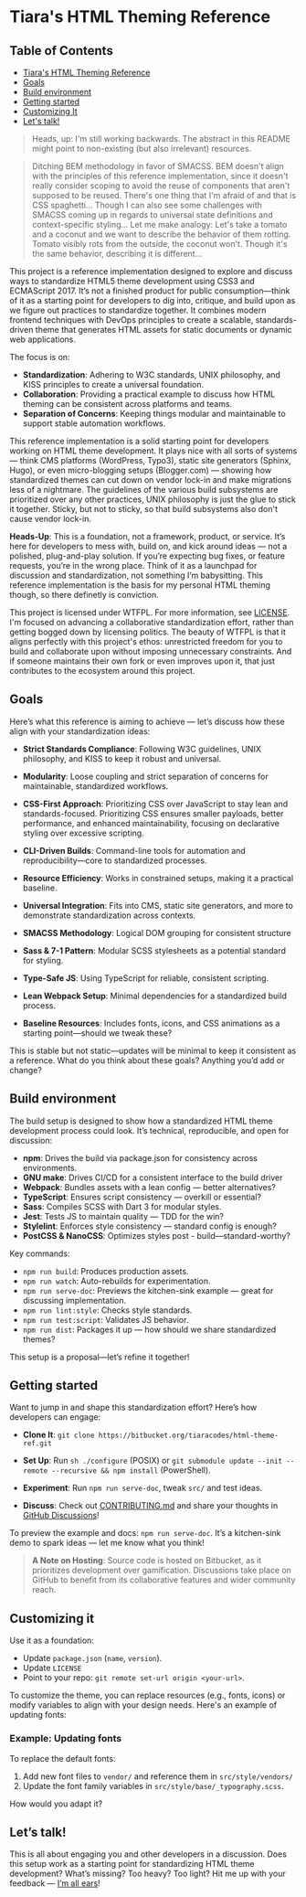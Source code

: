 # Tiara's HTML Theming Reference

## Table of Contents
* [Tiara's HTML Theming Reference](#tiaras-html-theming-reference)
* [Goals](#goals)
* [Build environment](#build-environment)
* [Getting started](#getting-started)
* [Customizing It](#customizing-it)
* [Let's talk!](#lets-talk)

> Heads, up: I'm still working backwards. The abstract in this README might
  point to non-existing (but also irrelevant) resources. 

> Ditching BEM methodology in favor of SMACSS. BEM doesn't align
  with the principles of this reference implementation, since it doesn't really
  consider scoping to avoid the reuse of components that aren't supposed to be
  reused. There's one thing that I'm afraid of and that is CSS spaghetti...
  Though I can also see some challenges with SMACSS coming up in regards to
  universal state definitions and context-specific styling... Let me make
  analogy: Let's take a tomato and a coconut and we want to describe the
  behavior of them rotting. Tomato visibly rots from the outside, the
  coconut won't. Though it's the same behavior, describing it is different...

This project is a reference implementation designed to explore and discuss ways
to standardize HTML5 theme development using CSS3 and ECMAScript 2017. It’s not
a finished product for public consumption—think of it as a starting point for
developers to dig into, critique, and build upon as we figure out practices to 
standardize together. It combines modern frontend techniques with DevOps
principles to create a scalable, standards-driven theme that generates HTML
assets for static documents or dynamic web applications.

The focus is on:

* **Standardization**: Adhering to W3C standards, UNIX philosophy, and KISS
  principles to create a universal foundation.
* **Collaboration**: Providing a practical example to discuss how HTML theming
  can be consistent across platforms and teams.
* **Separation of Concerns**: Keeping things modular and maintainable to support
  stable automation workflows.

This reference implementation is a solid starting point for developers working
on HTML theme development. It plays nice with all sorts of systems — think CMS
platforms (WordPress, Typo3), static site generators (Sphinx, Hugo), or even
micro-blogging setups (Blogger.com) — showing how standardized themes can cut
down on vendor lock-in and make migrations less of a nightmare. The guidelines
of the various build subsystems are prioritized over any other practices, UNIX
philosophy is just the glue to stick it together. Sticky, but not to sticky, so
that build subsystems also don't cause vendor lock-in.

**Heads-Up**: This is a foundation, not a framework, product, or service. It’s
here for developers to mess with, build on, and kick around ideas — not a
polished, plug-and-play solution. If you’re expecting bug fixes, or feature
requests, you’re in the wrong place. Think of it as a launchpad for discussion
and standardization, not something I’m babysitting. This reference
implementation is the basis for my personal HTML theming though, so there
definetly is conviction.

This project is licensed under WTFPL. For more information, see
[LICENSE](LICENSE). I'm focused on advancing a collaborative standardization
effort, rather than getting bogged down by licensing politics. The beauty of
WTFPL is that it aligns perfectly with this project's ethos: unrestricted
freedom for you to build and collaborate upon without imposing unnecessary
constraints. And if someone maintains their own fork or even improves upon it,
that just contributes to the ecosystem around this project.

## Goals

Here’s what this reference is aiming to achieve — let’s discuss how these align
with your standardization ideas:

* **Strict Standards Compliance**: Following W3C guidelines, UNIX philosophy, and KISS to keep it robust and universal.

* **Modularity**: Loose coupling and strict separation of concerns for maintainable, standardized workflows.

* **CSS-First Approach**: Prioritizing CSS over JavaScript to stay lean and
  standards-focused. Prioritizing CSS ensures smaller payloads, better
  performance, and enhanced maintainability, focusing on declarative styling
  over excessive scripting.

* **CLI-Driven Builds**: Command-line tools for automation and reproducibility—core to standardized processes.

* **Resource Efficiency**: Works in constrained setups, making it a practical baseline.

* **Universal Integration**: Fits into CMS, static site generators, and more to demonstrate standardization across contexts.

* **SMACSS Methodology**: Logical DOM grouping for consistent structure

* **Sass & 7-1 Pattern**: Modular SCSS stylesheets as a potential standard for styling.

* **Type-Safe JS**: Using TypeScript for reliable, consistent scripting.

* **Lean Webpack Setup**: Minimal dependencies for a standardized build process.

* **Baseline Resources**: Includes fonts, icons, and CSS animations as a starting point—should we tweak these?

This is stable but not static—updates will be minimal to keep it consistent as a
reference. What do you think about these goals? Anything you’d add or change?

## Build environment

The build setup is designed to show how a standardized HTML theme development
process could look. It’s technical, reproducible, and open for discussion:

* **npm**: Drives the build via package.json for consistency across environments.
* **GNU make**: Drives CI/CD for a consistent interface to the build driver
* **Webpack**: Bundles assets with a lean config — better alternatives?
* **TypeScript**: Ensures script consistency — overkill or essential?
* **Sass**: Compiles SCSS with Dart 3 for modular styles.
* **Jest**: Tests JS to maintain quality — TDD for the win?
* **Stylelint**: Enforces style consistency — standard config is enough?
* **PostCSS & NanoCSS**: Optimizes styles post - build—standard-worthy?

Key commands:

* `npm run build`: Produces production assets.
* `npm run watch`: Auto-rebuilds for experimentation.
* `npm run serve-doc`: Previews the kitchen-sink example — great for discussing implementation.
* `npm run lint:style`: Checks style standards.
* `npm run test:script`: Validates JS behavior.
* `npm run dist`: Packages it up — how should we share standardized themes?

This setup is a proposal—let’s refine it together!

## Getting started

Want to jump in and shape this standardization effort? Here’s how
developers can engage:

* **Clone It**: `git clone https://bitbucket.org/tiaracodes/html-theme-ref.git`
* **Set Up**: Run `sh ./configure` (POSIX) or `git submodule update --init --remote --recursive && npm install` (PowerShell).

* **Experiment**: Run `npm run serve-doc`, tweak `src/` and test ideas.
* **Discuss**: Check out [CONTRIBUTING.md](CONTRIBUTING.md) and share your thoughts in [GitHub Discussions](https://github.com/oxbqkwwxfrqccwtg/html-theme-ref/discussions)!

To preview the example and docs: `npm run serve-doc`. It’s a kitchen-sink demo to
spark ideas — let me know what you think!

> **A Note on Hosting**: Source code is hosted on Bitbucket, as it prioritizes
  development over gamification. Discussions take place on GitHub to benefit
  from its collaborative features and wider community reach.

## Customizing it

Use it as a foundation:

* Update `package.json` (`name`, `version`).
* Update `LICENSE`
* Point to your repo: `git remote set-url origin <your-url>`.

To customize the theme, you can replace resources (e.g., fonts, icons) or modify
variables to align with your design needs. Here's an example of updating fonts:

### Example: Updating fonts

To replace the default fonts:

1. Add new font files to `vendor/` and reference them in `src/style/vendors/`
2. Update the font family variables in `src/style/base/_typography.scss`.

How would you adapt it?

## Let’s talk!

This is all about engaging you and other developers in a discussion. Does this
setup work as a starting point for standardizing HTML theme development? What’s
missing? Too heavy? Too light? Hit me up with your feedback — [I’m all ears](https://github.com/oxbqkwwxfrqccwtg/html-theme-ref/discussions)!

